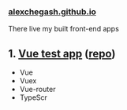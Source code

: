 ### [alexchegash.github.io](https://alexchegash.github.io)
There live my built front-end apps
## 1. [Vue test app](https://alexchegash.github.io/vue) ([repo](https://github.com/alexchegash/vue-vuex-router-ts))
- Vue
- Vuex
- Vue-router
- TypeScr